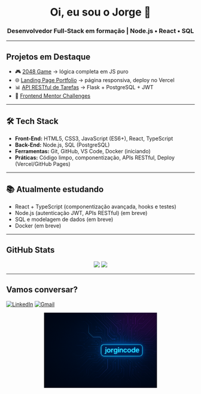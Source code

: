 <!-- README para o perfil do GitHub de Jorginho -->

<h1 align="center">Oi, eu sou o Jorge 👋</h1>
<h3 align="center">Desenvolvedor Full-Stack em formação | Node.js • React • SQL</h3>

---

## Projetos em Destaque
- 🎮 [2048 Game](#) → lógica completa em JS puro
- 🌐 [Landing Page Portfolio](#) → página responsiva, deploy no Vercel
- 📊 [API RESTful de Tarefas](#) → Flask + PostgreSQL + JWT
- 🎨 [Frontend Mentor Challenges](#)

---

## 🛠️ Tech Stack
- **Front-End:** HTML5, CSS3, JavaScript (ES6+), React, TypeScript  
- **Back-End:** Node.js, SQL (PostgreSQL)  
- **Ferramentas:** Git, GitHub, VS Code, Docker (iniciando)  
- **Práticas:** Código limpo, componentização, APIs RESTful, Deploy (Vercel/GitHub Pages)  

---

## 📚 Atualmente estudando
- React + TypeScript (componentização avançada, hooks e testes)
- Node.js (autenticação JWT, APIs RESTful) (em breve)
- SQL e modelagem de dados (em breve)
- Docker (em breve)

---

## GitHub Stats
<p align="center">
  <img src="https://github-readme-stats.vercel.app/api?username=jorgincode&show_icons=true&theme=radical" height="150"/>
  <img src="https://github-readme-stats.vercel.app/api/top-langs/?username=jorgincode&layout=compact&theme=radical" height="150"/>
</p>

---

## Vamos conversar?
[![LinkedIn](https://img.shields.io/badge/LinkedIn-%230077B5.svg?style=for-the-badge&logo=linkedin&logoColor=white)](https://www.linkedin.com/in/jorge-menezes-jr/)
[![Gmail](https://img.shields.io/badge/Email-D14836?style=for-the-badge&logo=gmail&logoColor=white)](mailto:jgrei.junior@gmail.com)

<p align="center">
  <img src="https://github.com/jorgincode/jorgincode/blob/main/Jorgincode%20Banner_new.png" alt="Jorgincode Banner" width="60%">
</p>
